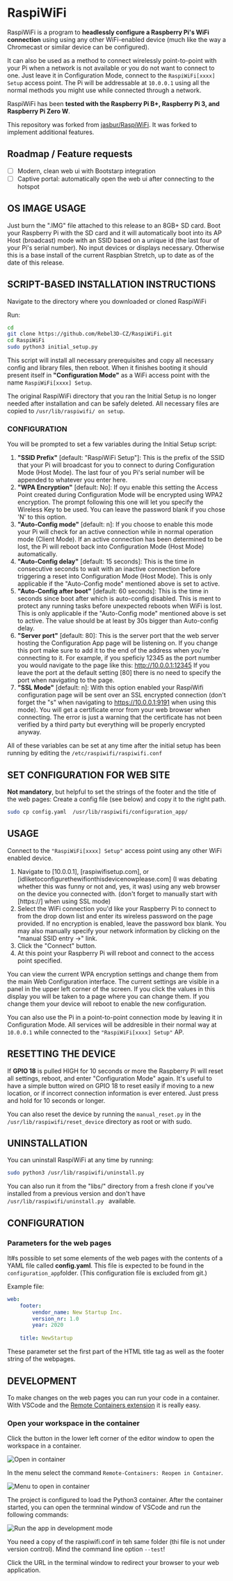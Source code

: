 # RaspiWiFi

RaspiWiFi is a program to **headlessly configure a Raspberry Pi's WiFi
connection** using using any other WiFi-enabled device (much like the way
a Chromecast or similar device can be configured).

It can also be used as a method to connect wirelessly point-to-point with your
Pi when a network is not available or you do not want to connect to one. Just
leave it in Configuration Mode, connect to the ```RaspiWiFi[xxxx] Setup``` access
point. The Pi will be addressable at ```10.0.0.1``` using all the normal methods you
might use while connected through a network.

RaspiWiFi has been **tested with the Raspberry Pi B+, Raspberry Pi 3, and Raspberry Pi Zero W**.

This repository was forked from [jasbur/RaspiWiFi](https://github.com/jasbur/RaspiWiFi). It was forked to implement additional features.

## Roadmap / Feature requests

- [ ] Modern, clean web ui with Bootstarp integration
- [ ] Captive portal: automatically open the web ui after connecting to the hotspot

## OS IMAGE USAGE

Just burn the ".IMG" file attached to this release to an 8GB+ SD card. Boot
your Raspberry Pi with the SD card and it will automatically boot into its AP
Host (broadcast) mode with an SSID based on a unique id (the last four of your
Pi's serial number). No input devices or displays necessary. Otherwise this is
a base install of the current Raspbian Stretch, up to date as of the date of
this release.

## SCRIPT-BASED INSTALLATION INSTRUCTIONS

Navigate to the directory where you downloaded or cloned RaspiWiFi

Run:

```bash
cd
git clone https://github.com/Rebel3D-CZ/RaspiWiFi.git
cd RaspiWiFi
sudo python3 initial_setup.py
```

This script will install all necessary prerequisites and copy all necessary
config and library files, then reboot. When it finishes booting it should
present itself in **"Configuration Mode"** as a WiFi access point with the
name ```RaspiWiFi[xxxx] Setup```.

The original RaspiWiFi directory that you ran the Initial Setup is no longer
needed after installation and can be safely deleted. All necessary files are
copied to ```/usr/lib/raspiwifi/ on setup```.

### CONFIGURATION

You will be prompted to set a few variables during the Initial Setup script:

1. **"SSID Prefix"** [default: "RaspiWiFi Setup"]: This is the prefix of the SSID
      that your Pi will broadcast for you to connect to during
      Configuration Mode (Host Mode). The last four of you Pi's serial number
      will be appended to whatever you enter here.
2. **"WPA Encryption"** [default: No]: If oyu enable this setting the Access Point 
      created during Configuration Mode will be encrypted using WPA2 encryption. 
      The prompt following this one will let you specify the Wireless Key to be 
      used. You can leave the password blank if you chose 'N' to this option. 
3. **"Auto-Config mode"** [default: n]: If you choose to enable this mode your Pi
      will check for an active connection while in normal operation mode (Client Mode).
      If an active connection has been determined to be lost, the Pi will reboot
      back into Configuration Mode (Host Mode) automatically.
4. **"Auto-Config delay"** [default: 15 seconds]: This is the time in consecutive
      seconds to wait with an inactive connection before triggering a reset into
      Configuration Mode (Host Mode). This is only applicable if the
      "Auto-Config mode" mentioned above is set to active.
5. **"Auto-Config after boot"** [default: 60 seconds]: This is the time in seconds
      since boot after which is auto-config disabled.
      This is ment to protect any running tasks before unexpected reboots when WiFi is lost.
      This is only applicable if the "Auto-Config mode" mentioned above is set to active.
      The value should be at least by 30s bigger than Auto-config delay.
6. **"Server port"** [default: 80]: This is the server port that the web server
      hosting the Configuration App page will be listening on. If you change
      this port make sure to add it to the end of the address when you're
      connecting to it. For example, if you speficiy 12345 as the port number
      you would navigate to the page like this: http://10.0.0.1:12345 If you
      leave the port at the default setting [80] there is no need to specify the
      port when navigating to the page.
7. **"SSL Mode"** [default: n]: With this option enabled your RaspiWifi
      configuration page will be sent over an SSL encrypted connection (don't
      forget the "s" when navigating to https://10.0.0.1:9191 when using
      this mode). You will get a certificate error from your web browser when
      connecting. The error is just a warning that the certificate has not been
      verified by a third party but everything will be properly encrypted anyway.

All of these variables can be set at any time after the initial setup has
been running by editing the ```/etc/raspiwifi/raspiwifi.conf```

## SET CONFIGURATION FOR WEB SITE

**Not mandatory**, but helpful to set the strings of the footer and the title of the web pages:
Create a config file (see below) and copy it to the right path.

```bash
sudo cp config.yaml  /usr/lib/raspiwifi/configuration_app/
```

## USAGE

Connect to the ```"RaspiWiFi[xxxx] Setup"``` access point using any other WiFi enabled
device.

1. Navigate to [10.0.0.1], [raspiwifisetup.com], or [idliketoconfigurethewifionthisdevicenowplease.com] (I was debating whether this
was funny or not and, yes, it was) using any web browser on the device you
connected with. (don't forget to manually start with [https://] when using SSL mode)
2. Select the WiFi connection you'd like your Raspberry Pi to connect to from
the drop down list and enter its wireless password on the page provided. If no
encryption is enabled, leave the password box blank. You may also manually
specify your network information by clicking on the "manual SSID entry ->" link.
3. Click the "Connect" button.
4. At this point your Raspberry Pi will reboot and connect to the access point
specified.

You can view the current WPA encryption settings and change them from the main Web 
Configuration interface. The current settings are visible in a panel in the upper 
left corner of the screen. If you click the values in this display you will be taken 
to a page where you can change them. If you change them your device will reboot to 
enable the new configuration. 

You can also use the Pi in a point-to-point connection mode by leaving it in
Configuration Mode. All services will be addresible in their normal way at
```10.0.0.1``` while connected to the ```"RaspiWiFi[xxxx] Setup"``` AP.



## RESETTING THE DEVICE

If **GPIO 18** is pulled HIGH for 10 seconds or more the Raspberry Pi will reset
all settings, reboot, and enter "Configuration Mode" again. It's useful to have
a simple button wired on GPIO 18 to reset easily if moving to a new location,
or if incorrect connection information is ever entered. Just press and hold for
10 seconds or longer.

You can also reset the device by running the ```manual_reset.py``` in the
```/usr/lib/raspiwifi/reset_device``` directory as root or with sudo.


## UNINSTALLATION

You can uninstall RaspiWiFi at any time by running:

```bash   
sudo python3 /usr/lib/raspiwifi/uninstall.py
```

You can also run it from the "libs/" directory from a fresh clone if you've 
installed from a previous version and don't have ```/usr/lib/raspiwifi/uninstall.py ```
available.

## CONFIGURATION

### Parameters for the web pages

It#s possible to set some elements of the web pages with the contents of a YAML file called **config.yaml**. This file is expected to be found in the ```configuration_app```folder. (This configuration file is excluded from git.)

Example file: 

```yaml
web:
    footer:
        vendor_name: New Startup Inc.
        version_nr: 1.0
        year: 2020
    
    title: NewStartup
```

These parameter set the first part of the HTML title tag as well as the footer string of the webpages.

## DEVELOPMENT

To make changes on the web pages you can run your code in a container. With VSCode and the [Remote Containers extension](https://github.com/Microsoft/vscode-remote-release) it is really easy. 

### Open your workspace in the container

Click the button in the lower left corner of the editor window to open the workspace in a container.

![Open in container](img/devcontainer1.png)

In the menu select the command ```Remote-Containers: Reopen in Container```.

![Menu to open in container](img/devcontainer2.png)

The project is configured to load the Python3 container. After the container started, you can open the termninal window of VSCode and run the following commands:

![Run the app in development mode](img/devcontainer_terminal.png)

You need a copy of the raspiwifi.conf in teh same folder (thi file is not under version control). Mind the command line option ```--test```!

Click the URL in the terminal window to redirect your browser to your web application.

